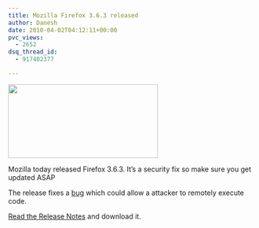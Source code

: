 ```yaml
---
title: Mozilla Firefox 3.6.3 released
author: Danesh
date: 2010-04-02T04:12:11+00:00
pvc_views:
  - 2652
dsq_thread_id:
  - 917402377

---
```

<img loading="lazy" class="alignnone size-full wp-image-687" title="firefox-logo" src="/wp-content/uploads/2008/07/firefox-logo.png" alt="" width="305" height="150" />

Mozilla today released Firefox 3.6.3. It&#8217;s a security fix so make sure you get updated ASAP

The release fixes a [bug][1] which could allow a attacker to remotely execute code.

[Read the Release Notes][2] and download it.

 [1]: http://www.mozilla.org/security/announce/2010/mfsa2010-08.html
 [2]: http://www.mozilla.com/en-US/firefox/3.6.2/releasenotes/